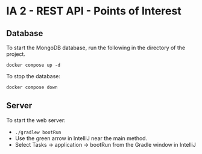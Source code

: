 # IA 2 - REST API - Points of Interest

## Database

To start the MongoDB database, run the following in the
directory of the project.

`docker compose up -d`

To stop the database:

`docker compose down`

## Server

To start the web server:

* `./gradlew bootRun`
* Use the green arrow in IntelliJ near the main method.
* Select Tasks -> application -> bootRun from the Gradle window in IntelliJ
